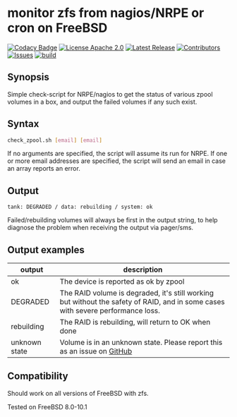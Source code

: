 # monitor zfs from nagios/NRPE or cron on FreeBSD

[![Codacy Badge](https://app.codacy.com/project/badge/Grade/af682a2e5ff34d13b4fba76798eb37a8)](https://app.codacy.com/gh/Klintrup/check_zpool/dashboard)
[![License Apache 2.0](https://img.shields.io/github/license/Klintrup/check_zpool)](https://github.com/Klintrup/check_zpool/blob/main/LICENSE)
[![Latest Release](https://img.shields.io/github/v/release/Klintrup/check_zpool)](https://github.com/Klintrup/check_zpool/releases)
[![Contributors](https://img.shields.io/github/contributors-anon/Klintrup/check_zpool)](https://github.com/Klintrup/check_zpool/graphs/contributors)
[![Issues](https://img.shields.io/github/issues/Klintrup/check_zpool)](https://github.com/Klintrup/check_zpool/issues)
[![build](https://img.shields.io/github/actions/workflow/status/Klintrup/check_zpool/shellcheck.yml)](https://github.com/Klintrup/check_zpool/actions/workflows/shellcheck.yml)

## Synopsis

Simple check-script for NRPE/nagios to get the status of various zpool volumes 
in a box, and output the failed volumes if any such exist.

## Syntax

```bash
check_zpool.sh [email] [email]
```

If no arguments are specified, the script will assume its run for NRPE. If one 
or more email addresses are specified, the script will send an email in case an
array reports an error.

## Output

`tank: DEGRADED / data: rebuilding / system: ok`

Failed/rebuilding volumes will always be first in the output string, to help 
diagnose the problem when receiving the output via pager/sms.

## Output examples

| output        | description                                                                                                                     |
| ------------- | ------------------------------------------------------------------------------------------------------------------------------- |
| ok            | The device is reported as ok by zpool                                                                                           |
| DEGRADED      | The RAID volume is degraded, it's still working but without the safety of RAID, and in some cases with severe performance loss. |
| rebuilding    | The RAID is rebuilding, will return to OK when done                                                                             |
| unknown state | Volume is in an unknown state. Please report this as an issue on [GitHub](https://github.com/Klintrup/check_zpool/issues)       |

## Compatibility

Should work on all versions of FreeBSD with zfs.

Tested on FreeBSD 8.0-10.1
